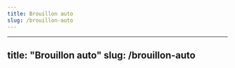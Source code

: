 ```yaml
---
title: Brouillon auto
slug: /brouillon-auto
---
```

  ---
title: "Brouillon auto"
slug: /brouillon-auto
---

